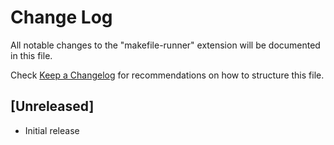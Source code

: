 # Change Log

All notable changes to the "makefile-runner" extension will be documented in this file.

Check [Keep a Changelog](http://keepachangelog.com/) for recommendations on how to structure this file.

## [Unreleased]

- Initial release